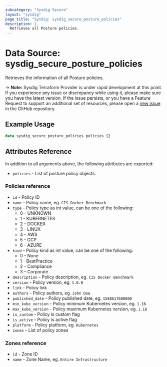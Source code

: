 ```yaml
---
subcategory: "Sysdig Secure"
layout: "sysdig"
page_title: "Sysdig: sysdig_secure_posture_policies"
description: |-
  Retrieves all Posture policies.
---
```


# Data Source: sysdig_secure_posture_policies

Retrieves the information of all Posture policies.

-> **Note:** Sysdig Terraform Provider is under rapid development at this point. If you experience any issue or discrepancy while using it, please make sure you have the latest version. If the issue persists, or you have a Feature Request to support an additional set of resources, please open a [new issue](https://github.com/sysdiglabs/terraform-provider-sysdig/issues/new) in the GitHub repository.

## Example Usage

```terraform
data sysdig_secure_posture_policies policies {}
```

## Attributes Reference

In addition to all arguments above, the following attributes are exported:

* `policies` - List of posture policy objects.

### Policies reference

* `id` - Policy ID
* `name` - Policy name, eg. `CIS Docker Benchmark`
* `type` - Policy type as int value, can be one of the following:
  - 0 - UNKNOWN
  - 1 - KUBERNETES
  - 2 - DOCKER
  - 3 - LINUX
  - 4 - AWS
  - 5 - GCP
  - 6 - AZURE
* `kind` - Policy kind as int value, can be one of the following:
  - 0 - None
  - 1 - BestPractice
  - 2 - Compliance
  - 3 - Corporate
* `description` - Policy description, eg. `CIS Docker Benchmark`
* `version` - Policy version, eg. `1.0.0`
* `link` - Policy link
* `authors` - Policy authors, eg. `John Doe`
* `published_date` - Policy published date, eg. `1588617600000`
* `min_kube_version` - Policy minimum Kubernetes version, eg. `1.16`
* `max_kube_version` - Policy maximum Kubernetes version, eg. `1.18`
* `is_custom` - Policy is custom flag
* `is_active` - Policy is active flag
* `platform` - Policy platform, eg. `Kubernetes`
* `zones` - List of policy zones

### Zones reference

* `id` - Zone ID
* `name` - Zone Name, eg. `Entire Infrastructure`
